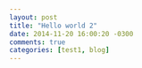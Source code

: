 ```yaml
---
layout: post
title: "Hello world 2"
date: 2014-11-20 16:00:20 -0300
comments: true
categories: [test1, blog]
---
```

